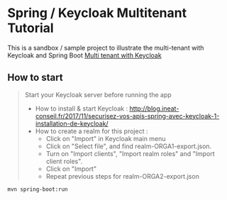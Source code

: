 # Spring / Keycloak Multitenant Tutorial

This is a sandbox / sample project to illustrate the multi-tenant with Keycloak and Spring Boot
[Multi tenant with Keycloak](http://blog.ineat-conseil.fr/2017/12/securisez-vos-ap…ring-de-keycloak)

## How to start

> Start your Keycloak server before running the app
> * How to install & start Keycloak : http://blog.ineat-conseil.fr/2017/11/securisez-vos-apis-spring-avec-keycloak-1-installation-de-keycloak/
> * How to create a realm for this project :
>   * Click on "Import" in Keycloak main menu
>   * Click on "Select file", and find realm-ORGA1-export.json.
>   * Turn on "Import clients", "Import realm roles" and "Import client roles".
>   * Click on "Import"
>   * Repeat previous steps for realm-ORGA2-export.json

```shell
mvn spring-boot:run
```